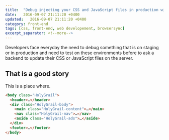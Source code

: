 ```yaml
---
title:  "Debug injecting your CSS and JavaScript files in production with Browser-Sync"
date:   2016-09-07 21:11:20 +0400
updated:   2016-09-07 21:11:20 +0400
category: front-end
tags: [css, front-end, web developement, browsersync]
excerpt_separator: <!--more-->
---
```


Developers face everyday the need to debug something that is on staging or in production and need to test on these environments before to ask a backend to update their CSS or JavaScript files on the server.

<!--more-->

## That is a good story

This is a place where.

```html
<body class="HolyGrail">
  <header>…</header>
  <div class="HolyGrail-body">
    <main class="HolyGrail-content">…</main>
    <nav class="HolyGrail-nav">…</nav>
    <aside class="HolyGrail-ads">…</aside>
  </div>
  <footer>…</footer>
</body>
```